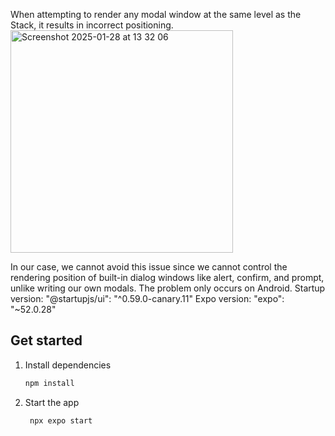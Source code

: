 When attempting to render any modal window at the same level as the Stack, it results in incorrect positioning.
<img width="356" alt="Screenshot 2025-01-28 at 13 32 06" src="https://github.com/user-attachments/assets/a42af1d6-0ffa-49f5-b1ea-3faf4fb58edc" />

In our case, we cannot avoid this issue since we cannot control the rendering position of built-in dialog windows like alert, confirm, and prompt, unlike writing our own modals.
The problem only occurs on Android.
Startup version: "@startupjs/ui": "^0.59.0-canary.11"
Expo version: "expo": "~52.0.28"

## Get started

1. Install dependencies
   ```bash
   npm install
   ```

2. Start the app
   ```bash
    npx expo start
   ```

